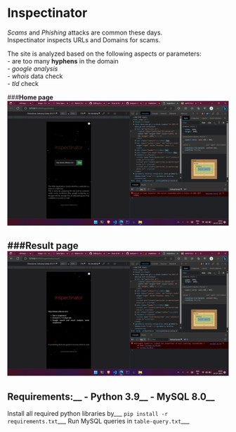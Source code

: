 # Inspectinator
_Scams_ and _Phishing_ attacks are common these days. <br/>
Inspectinator inspects URLs and Domains for scams. <br/>

The site is analyzed based on the following aspects or parameters: <br/>
    - are too many **hyphens** in the domain <br/>
    - *google analysis* <br/>
    - *whois* data check <br/>
    - *tld* check <br/>

###__Home page__ <br/>
![alt text](demo/home2.png)

###__Result page__ <br/>
![alt text](demo/result.png)
---
Requirements:__
    - Python 3.9__
    - MySQL 8.0__
---
Install all required python libraries by___
`pip install -r requirements.txt`___
Run MySQL queries in `table-query.txt`___
